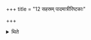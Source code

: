 +++
title = "12 सहस्रम् पादमात्रीरिष्टकाः"

+++

<details><summary>थिते</summary>

सहस्रं पादमात्रीरिष्टकाः १२
</details>
